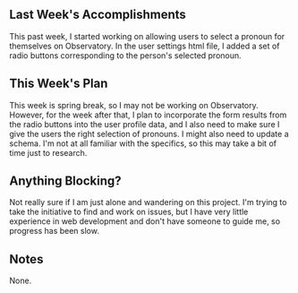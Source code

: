 ## Last Week's Accomplishments

This past week, I started working on allowing users to select a pronoun for themselves on Observatory. In the user settings html file, I added a set of radio buttons corresponding to the person's selected pronoun.

## This Week's Plan

This week is spring break, so I may not be working on Observatory. However, for the week after that, I plan to incorporate the form results from the radio buttons into the user profile data, and I also need to make sure I give the users the right selection of pronouns. I might also need to update a schema. I'm not at all familiar with the specifics, so this may take a bit of time just to research. 

## Anything Blocking?

Not really sure if I am just alone and wandering on this project. I'm trying to take the initiative to find and work on issues, but I have very little experience in web development and don't have someone to guide me, so progress has been slow. 

## Notes

None.
